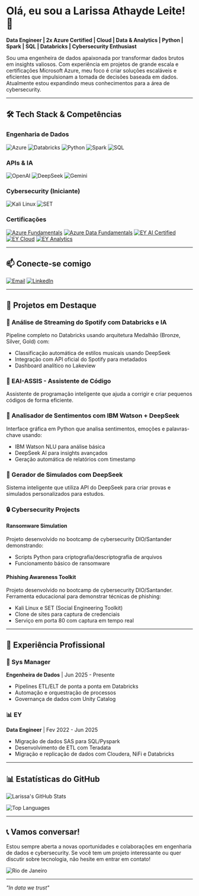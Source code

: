 # Olá, eu sou a Larissa Athayde Leite! 🦁

**Data Engineer | 2x Azure Certified | Cloud | Data & Analytics | Python | Spark | SQL | Databricks | Cybersecurity Enthusiast**

Sou uma engenheira de dados apaixonada por transformar dados brutos em insights valiosos. Com experiência em projetos de grande escala e certificações Microsoft Azure, meu foco é criar soluções escaláveis e eficientes que impulsionam a tomada de decisões baseada em dados. Atualmente estou expandindo meus conhecimentos para a área de cybersecurity.

---

## 🛠️ Tech Stack & Competências

### Engenharia de Dados
![Azure](https://img.shields.io/badge/Azure-0089D6?style=for-the-badge&logo=microsoft-azure&logoColor=white)
![Databricks](https://img.shields.io/badge/Databricks-FF3621?style=for-the-badge&logo=databricks&logoColor=white)
![Python](https://img.shields.io/badge/Python-3776AB?style=for-the-badge&logo=python&logoColor=white)
![Spark](https://img.shields.io/badge/Apache_Spark-E25A1C?style=for-the-badge&logo=apachespark&logoColor=white)
![SQL](https://img.shields.io/badge/SQL-4479A1?style=for-the-badge&logo=mysql&logoColor=white)

### APIs & IA
![OpenAI](https://img.shields.io/badge/OpenAI-412991?style=for-the-badge&logo=openai&logoColor=white)
![DeepSeek](https://img.shields.io/badge/DeepSeek-0A66C2?style=for-the-badge&logo=ai&logoColor=white)
![Gemini](https://img.shields.io/badge/Gemini-4285F4?style=for-the-badge&logo=google&logoColor=white)

### Cybersecurity (Iniciante)
![Kali Linux](https://img.shields.io/badge/Kali_Linux-557C94?style=for-the-badge&logo=kalilinux&logoColor=white)
![SET](https://img.shields.io/badge/SET-FF6E4A?style=for-the-badge&logo=terminal&logoColor=white)

### Certificações
[![Azure Fundamentals](https://img.shields.io/badge/AZ--900-0089D6?style=for-the-badge&logo=microsoft-azure&logoColor=white)](https://learn.microsoft.com/api/credentials/share/en-us/LarissaAthaydeLeite-3949/CF19B6A2DE9060A2?sharingId=2504C2837FCCE919)
[![Azure Data Fundamentals](https://img.shields.io/badge/DP--900-0089D6?style=for-the-badge&logo=microsoft-azure&logoColor=white)](https://learn.microsoft.com/api/credentials/share/en-us/LarissaAthaydeLeite-3949/CF19B6A2DE9060A2?sharingId=2504C2837FCCE919)
[![EY AI Certified](https://img.shields.io/badge/EY_AI-FF6E4A?style=for-the-badge&logo=ey&logoColor=white)]()
[![EY Cloud](https://img.shields.io/badge/EY_Cloud-FF6E4A?style=for-the-badge&logo=ey&logoColor=white)]()
[![EY Analytics](https://img.shields.io/badge/EY_Analytics-FF6E4A?style=for-the-badge&logo=ey&logoColor=white)]()

---

## 📫 Conecte-se comigo

[![Email](https://img.shields.io/badge/Gmail-D14836?style=for-the-badge&logo=gmail&logoColor=white)](mailto:larissadeathayde3@gmail.com)
[![LinkedIn](https://img.shields.io/badge/LinkedIn-0077B5?style=for-the-badge&logo=linkedin&logoColor=white)](https://www.linkedin.com/in/larissa-leite-399a20127)

---

## 🌟 Projetos em Destaque

### 🎵 Análise de Streaming do Spotify com Databricks e IA
Pipeline completo no Databricks usando arquitetura Medalhão (Bronze, Silver, Gold) com:
- Classificação automática de estilos musicais usando DeepSeek
- Integração com API oficial do Spotify para metadados
- Dashboard analítico no Lakeview

### 🤖 EAI-ASSIS - Assistente de Código
Assistente de programação inteligente que ajuda a corrigir e criar pequenos códigos de forma eficiente.

### 🧠 Analisador de Sentimentos com IBM Watson + DeepSeek
Interface gráfica em Python que analisa sentimentos, emoções e palavras-chave usando:
- IBM Watson NLU para análise básica
- DeepSeek AI para insights avançados
- Geração automática de relatórios com timestamp

### 📝 Gerador de Simulados com DeepSeek
Sistema inteligente que utiliza API do DeepSeek para criar provas e simulados personalizados para estudos.

### 🔒 Cybersecurity Projects

#### Ransomware Simulation
Projeto desenvolvido no bootcamp de cybersecurity DIO/Santander demonstrando:
- Scripts Python para criptografia/descriptografia de arquivos
- Funcionamento básico de ransomware

#### Phishing Awareness Toolkit
Projeto desenvolvido no bootcamp de cybersecurity DIO/Santander. Ferramenta educacional para demonstrar técnicas de phishing:
- Kali Linux e SET (Social Engineering Toolkit)
- Clone de sites para captura de credenciais
- Serviço em porta 80 com captura em tempo real

---

## 💼 Experiência Profissional

### 🏢 Sys Manager
**Engenheira de Dados** | Jun 2025 - Presente
- Pipelines ETL/ELT de ponta a ponta em Databricks
- Automação e orquestração de processos
- Governança de dados com Unity Catalog

### 📊 EY
**Data Engineer** | Fev 2022 - Jun 2025
- Migração de dados SAS para SQL/Pyspark
- Desenvolvimento de ETL com Teradata
- Migração e replicação de dados com Cloudera, NiFi e Databricks

---

## 📊 Estatísticas do GitHub

![Larissa's GitHub Stats](https://github-readme-stats.vercel.app/api?username=larissaleite&show_icons=true&theme=radical)

![Top Languages](https://github-readme-stats.vercel.app/api/top-langs/?username=larissaleite&layout=compact&theme=radical)

---

## 📞 Vamos conversar!

Estou sempre aberta a novas oportunidades e colaborações em engenharia de dados e cybersecurity. Se você tem um projeto interessante ou quer discutir sobre tecnologia, não hesite em entrar em contato!

![Rio de Janeiro](https://img.shields.io/badge/Rio_de_Janeiro-Carioca-FFD700?style=for-the-badge)

---

*"In data we trust"*
